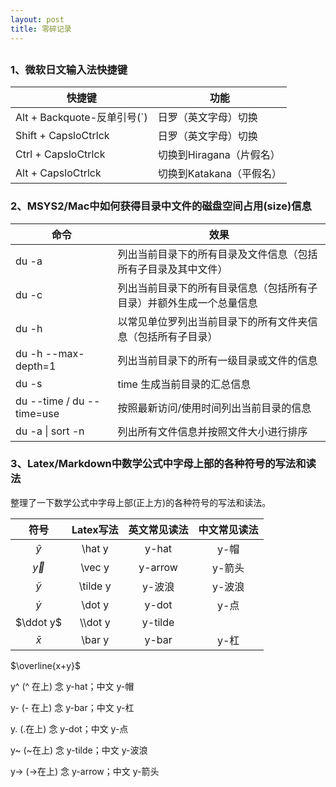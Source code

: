 ```yaml
---
layout: post
title: 零碎记录
---
```


## 

### 1、微软日文输入法快捷键

| 快捷键                      | 功能     |
| --------------------------- | -------- |
| Alt + Backquote-反单引号(`) | 日罗（英文字母）切换 |
| Shift + CapsloCtrlck | 日罗（英文字母）切换 |
| Ctrl + CapsloCtrlck | 切换到Hiragana（片假名） |
| Alt + CapsloCtrlck | 切换到Katakana（平假名） |



### 2、MSYS2/Mac中如何获得目录中文件的磁盘空间占用(size)信息

| 命令  | 效果                 |
| ----- | -------------------- |
| du -a | 列出当前目录下的所有目录及文件信息（包括所有子目录及其中文件）|
| du -c | 列出当前目录下的所有目录信息（包括所有子目录）并额外生成一个总量信息 |
| du -h | 以常见单位罗列出当前目录下的所有文件夹信息（包括所有子目录） |
| du -h --max-depth=1 | 列出当前目录下的所有一级目录或文件的信息 |
| du -s |time 生成当前目录的汇总信息 |
| du --time / du --time=use | 按照最新访问/使用时间列出当前目录的信息 |
| du -a \| sort -n | 列出所有文件信息并按照文件大小进行排序 |



### 3、Latex/Markdown中数学公式中字母上部的各种符号的写法和读法

整理了一下数学公式中字母上部(正上方)的各种符号的写法和读法。

| 符号     | Latex写法 | 英文常见读法 | 中文常见读法 |
| :------: | :-------: | :----------: | :----------: |
| $\hat y$ |  \hat y   | y-hat | y-帽 |
| $\vec y$ |  \vec y   | y-arrow | y-箭头 |
| $\tilde y$ | \tilde y | y-波浪 | y-波浪 |
| $\dot y$ | \dot y | y-dot | y-点 |
| $\ddot y$ | \\\\dot y | y-tilde |    |
| $\bar x$ | \bar y | y-bar | y-杠 |

$\overline{x+y}$

y^ (^ 在上) 念 y-hat；中文 y-帽

y- (- 在上) 念 y-bar；中文 y-杠

y. (.在上) 念 y-dot；中文 y-点

y~ (~在上) 念 y-tilde；中文 y-波浪

y→ (→在上) 念 y-arrow；中文 y-箭头
